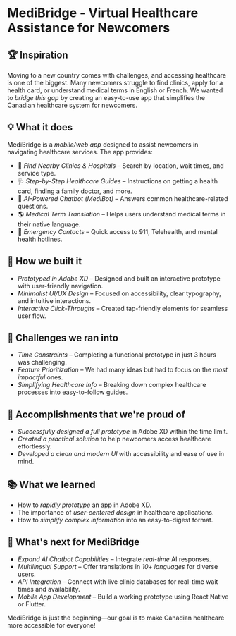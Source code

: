 # MediBridge - Virtual Healthcare Assistance for Newcomers  

## 🏆 Inspiration  
Moving to a new country comes with challenges, and accessing healthcare is one of the biggest. Many newcomers struggle to find clinics, apply for a health card, or understand medical terms in English or French. We wanted to *bridge this gap* by creating an easy-to-use app that simplifies the Canadian healthcare system for newcomers.  

## 💡 What it does  
MediBridge is a *mobile/web app* designed to assist newcomers in navigating healthcare services. The app provides:  
- 🏥 *Find Nearby Clinics & Hospitals* – Search by location, wait times, and service type.  
- 🩺 *Step-by-Step Healthcare Guides* – Instructions on getting a health card, finding a family doctor, and more.  
- 🤖 *AI-Powered Chatbot (MediBot)* – Answers common healthcare-related questions.  
- 🌎 *Medical Term Translation* – Helps users understand medical terms in their native language.  
- 🚨 *Emergency Contacts* – Quick access to 911, Telehealth, and mental health hotlines.  

## 🔧 How we built it  
- *Prototyped in Adobe XD* – Designed and built an interactive prototype with user-friendly navigation.  
- *Minimalist UI/UX Design* – Focused on accessibility, clear typography, and intuitive interactions.  
- *Interactive Click-Throughs* – Created tap-friendly elements for seamless user flow.  

## 🚧 Challenges we ran into  
- *Time Constraints* – Completing a functional prototype in just 3 hours was challenging.  
- *Feature Prioritization* – We had many ideas but had to focus on the *most impactful* ones.  
- *Simplifying Healthcare Info* – Breaking down complex healthcare processes into easy-to-follow guides.  

## 🎉 Accomplishments that we're proud of  
- *Successfully designed a full prototype* in Adobe XD within the time limit.  
- *Created a practical solution* to help newcomers access healthcare effortlessly.  
- *Developed a clean and modern UI* with accessibility and ease of use in mind.  

## 📚 What we learned  
- How to *rapidly prototype* an app in Adobe XD.  
- The importance of *user-centered design* in healthcare applications.  
- How to *simplify complex information* into an easy-to-digest format.  

## 🚀 What's next for MediBridge  
- *Expand AI Chatbot Capabilities* – Integrate *real-time* AI responses.  
- *Multilingual Support* – Offer translations in *10+ languages* for diverse users.  
- *API Integration* – Connect with live clinic databases for real-time wait times and availability.  
- *Mobile App Development* – Build a working prototype using React Native or Flutter.  

MediBridge is just the beginning—our goal is to make Canadian healthcare more accessible for everyone!
